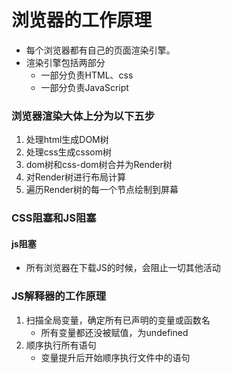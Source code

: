 # 浏览器的工作原理
- 每个浏览器都有自己的页面渲染引擎。
- 渲染引擎包括两部分
	- 一部分负责HTML、css
	- 一部分负责JavaScript
### 浏览器渲染大体上分为以下五步
1. 处理html生成DOM树
2. 处理css生成cssom树
3. dom树和css-dom树合并为Render树
4. 对Render树进行布局计算
5. 遍历Render树的每一个节点绘制到屏幕

### CSS阻塞和JS阻塞
#### js阻塞
- 所有浏览器在下载JS的时候，会阻止一切其他活动

### JS解释器的工作原理
1. 扫描全局变量，确定所有已声明的变量或函数名
	- 所有变量都还没被赋值，为undefined
2. 顺序执行所有语句
	- 变量提升后开始顺序执行文件中的语句